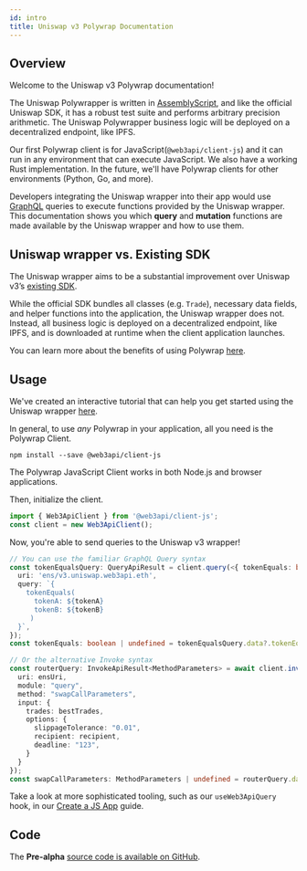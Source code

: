 ```yaml
---
id: intro
title: Uniswap v3 Polywrap Documentation
---
```


## Overview

Welcome to the Uniswap v3 Polywrap documentation!

The Uniswap Polywrapper is written in [AssemblyScript](https://www.assemblyscript.org/), and like the official Uniswap SDK, it has a robust test suite and performs arbitrary precision arithmetic. The Uniswap Polywrapper business logic will be deployed on a decentralized endpoint, like IPFS.

Our first Polywrap client is for JavaScript(`@web3api/client-js`) and it can run in any environment that can execute JavaScript. We also have a working Rust implementation. In the future, we'll have Polywrap clients for other environments (Python, Go, and more).

Developers integrating the Uniswap wrapper into their app would use [GraphQL](https://graphql.org/) queries to execute functions provided by the Uniswap wrapper. This documentation shows you which **query** and **mutation** functions are made available by the Uniswap wrapper and how to use them.

## Uniswap wrapper vs. Existing SDK

The Uniswap wrapper aims to be a substantial improvement over Uniswap v3’s [existing SDK](https://docs.uniswap.org/sdk/introduction).

While the official SDK bundles all classes (e.g. `Trade`), necessary data fields, and helper functions into the application, the Uniswap wrapper does not. Instead, all business logic is deployed on a decentralized endpoint, like IPFS, and is downloaded at runtime when the client application launches.

You can learn more about the benefits of using Polywrap [here](https://docs.polywrap.io).

## Usage

We've created an interactive tutorial that can help you get started using the Uniswap wrapper [here](https://github.com/polywrap/uni-workshop).

In general, to use _any_ Polywrap in your application, all you need is the Polywrap Client.

```
npm install --save @web3api/client-js
```

The Polywrap JavaScript Client works in both Node.js and browser applications.

Then, initialize the client.

```typescript
import { Web3ApiClient } from '@web3api/client-js';
const client = new Web3ApiClient();
```

Now, you're able to send queries to the Uniswap v3 wrapper!

```typescript
// You can use the familiar GraphQL Query syntax
const tokenEqualsQuery: QueryApiResult = client.query(<{ tokenEquals: boolean }>{
  uri: 'ens/v3.uniswap.web3api.eth',
  query: `{
    tokenEquals(
      tokenA: ${tokenA}
      tokenB: ${tokenB}
     )
  }`,
});
const tokenEquals: boolean | undefined = tokenEqualsQuery.data?.tokenEquals;

// Or the alternative Invoke syntax
const routerQuery: InvokeApiResult<MethodParameters> = await client.invoke<MethodParameters>({
  uri: ensUri,
  module: "query",
  method: "swapCallParameters",
  input: {
    trades: bestTrades,
    options: {
      slippageTolerance: "0.01",
      recipient: recipient,
      deadline: "123",
    }
  }
});
const swapCallParameters: MethodParameters | undefined = routerQuery.data;
```

Take a look at more sophisticated tooling, such as our `useWeb3ApiQuery` hook, in our [Create a JS App](/quick-start/create-js-app/install-client) guide.

## Code

The **Pre-alpha** [source code is available on GitHub](https://github.com/polywrap/integrations/tree/main/uniswapv3/wrapper).
